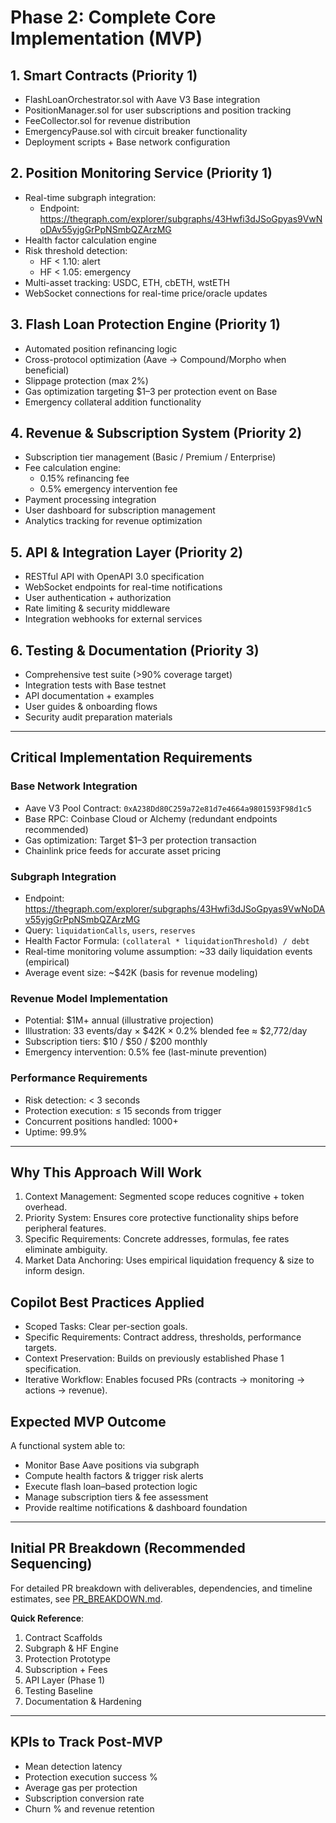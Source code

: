 # Phase 2: Complete Core Implementation (MVP)

## 1. Smart Contracts (Priority 1)
- FlashLoanOrchestrator.sol with Aave V3 Base integration
- PositionManager.sol for user subscriptions and position tracking
- FeeCollector.sol for revenue distribution
- EmergencyPause.sol with circuit breaker functionality
- Deployment scripts + Base network configuration

## 2. Position Monitoring Service (Priority 1)
- Real-time subgraph integration:
  - Endpoint: https://thegraph.com/explorer/subgraphs/43Hwfi3dJSoGpyas9VwNoDAv55yjgGrPpNSmbQZArzMG
- Health factor calculation engine
- Risk threshold detection:
  - HF < 1.10: alert
  - HF < 1.05: emergency
- Multi-asset tracking: USDC, ETH, cbETH, wstETH
- WebSocket connections for real-time price/oracle updates

## 3. Flash Loan Protection Engine (Priority 1)
- Automated position refinancing logic
- Cross-protocol optimization (Aave → Compound/Morpho when beneficial)
- Slippage protection (max 2%)
- Gas optimization targeting $1–3 per protection event on Base
- Emergency collateral addition functionality

## 4. Revenue & Subscription System (Priority 2)
- Subscription tier management (Basic / Premium / Enterprise)
- Fee calculation engine:
  - 0.15% refinancing fee
  - 0.5% emergency intervention fee
- Payment processing integration
- User dashboard for subscription management
- Analytics tracking for revenue optimization

## 5. API & Integration Layer (Priority 2)
- RESTful API with OpenAPI 3.0 specification
- WebSocket endpoints for real-time notifications
- User authentication + authorization
- Rate limiting & security middleware
- Integration webhooks for external services

## 6. Testing & Documentation (Priority 3)
- Comprehensive test suite (>90% coverage target)
- Integration tests with Base testnet
- API documentation + examples
- User guides & onboarding flows
- Security audit preparation materials

---

## Critical Implementation Requirements

### Base Network Integration
- Aave V3 Pool Contract: `0xA238Dd80C259a72e81d7e4664a9801593F98d1c5`
- Base RPC: Coinbase Cloud or Alchemy (redundant endpoints recommended)
- Gas optimization: Target $1–3 per protection transaction
- Chainlink price feeds for accurate asset pricing

### Subgraph Integration
- Endpoint: https://thegraph.com/explorer/subgraphs/43Hwfi3dJSoGpyas9VwNoDAv55yjgGrPpNSmbQZArzMG
- Query: `liquidationCalls`, `users`, `reserves`
- Health Factor Formula: `(collateral * liquidationThreshold) / debt`
- Real-time monitoring volume assumption: ~33 daily liquidation events (empirical)
- Average event size: ~$42K (basis for revenue modeling)

### Revenue Model Implementation
- Potential: $1M+ annual (illustrative projection)
- Illustration: 33 events/day × $42K × 0.2% blended fee ≈ $2,772/day
- Subscription tiers: $10 / $50 / $200 monthly
- Emergency intervention: 0.5% fee (last-minute prevention)

### Performance Requirements
- Risk detection: < 3 seconds
- Protection execution: ≤ 15 seconds from trigger
- Concurrent positions handled: 1000+
- Uptime: 99.9%

---

## Why This Approach Will Work
1. Context Management: Segmented scope reduces cognitive + token overhead.
2. Priority System: Ensures core protective functionality ships before peripheral features.
3. Specific Requirements: Concrete addresses, formulas, fee rates eliminate ambiguity.
4. Market Data Anchoring: Uses empirical liquidation frequency & size to inform design.

## Copilot Best Practices Applied
- Scoped Tasks: Clear per-section goals.
- Specific Requirements: Contract address, thresholds, performance targets.
- Context Preservation: Builds on previously established Phase 1 specification.
- Iterative Workflow: Enables focused PRs (contracts → monitoring → actions → revenue).

## Expected MVP Outcome
A functional system able to:
- Monitor Base Aave positions via subgraph
- Compute health factors & trigger risk alerts
- Execute flash loan–based protection logic
- Manage subscription tiers & fee assessment
- Provide realtime notifications & dashboard foundation

---

## Initial PR Breakdown (Recommended Sequencing)

For detailed PR breakdown with deliverables, dependencies, and timeline estimates, see [PR_BREAKDOWN.md](./PR_BREAKDOWN.md).

**Quick Reference**:
1. Contract Scaffolds
2. Subgraph & HF Engine
3. Protection Prototype
4. Subscription + Fees
5. API Layer (Phase 1)
6. Testing Baseline
7. Documentation & Hardening

---

## KPIs to Track Post-MVP
- Mean detection latency
- Protection execution success %
- Average gas per protection
- Subscription conversion rate
- Churn % and revenue retention

